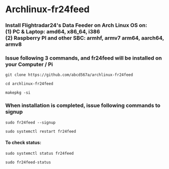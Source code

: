 # Archlinux-fr24feed

### Install Flightradar24's Data Feeder on Arch Linux OS on: <br> (1) PC & Laptop: amd64, x86_64, i386  </br> (2) Raspberry PI and other SBC: armhf, armv7 arm64, aarch64, armv8 </br>

### Issue following 3 commands, and fr24feed will be installed on your Computer / Pi </br>

```
git clone https://github.com/abcd567a/archlinux-fr24feed
```
```
cd archlinux-fr24feed
```
```
makepkg -si
```

### When installation is completed, issue following commands to signup  </br>

```
sudo fr24feed --signup
```
```
sudo systemctl restart fr24feed
```
#### To check status:
```
sudo systemctl status fr24feed  

sudo fr24feed-status
```

</br>

